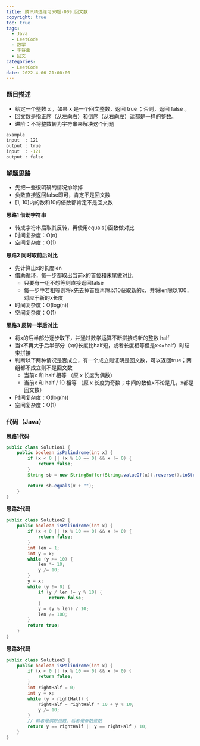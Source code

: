 ```yaml
---
title: 腾讯精选练习50题-009.回文数
copyright: true
toc: true
tags:
  - Java
  - LeetCode
  - 数学
  - 字符串
  - 回文
categories:
  - LeetCode
date: 2022-4-06 21:00:00
---
```



### 题目描述

 * 给定一个整数 x ，如果 x 是一个回文整数，返回 true ；否则，返回 false 。
 * 回文数是指正序（从左向右）和倒序（从右向左）读都是一样的整数。
 * 进阶：不将整数转为字符串来解决这个问题

```bash
example
input  : 121
output : true
input  : -121
output : false
```

<!--more-->

### 解题思路

+ 先把一些很明确的情况排除掉
+ 负数直接返回false即可，肯定不是回文数
+ [1, 10]内的数和10的倍数都肯定不是回文数

**思路1 借助字符串**

+ 转成字符串后取其反转，再使用equals()函数做对比
+ 时间复杂度：O(n)
+ 空间复杂度：O(1)

**思路2 同时取前后对比**

+ 先计算出x的长度len
+ 借助循环，每一步都取出当前x的首位和末尾做对比
    - 只要有一组不想等则直接返回false
    - 每一步中若相等则将x先去掉首位再除以10获取新的x，并将len除以100，对应于新的x长度
+ 时间复杂度：O(log(n))
+ 空间复杂度：O(1)

**思路3 反转一半后对比**

+ 将x的后半部分逐步取下，并通过数学运算不断拼接成新的整数 half
+ 当x不再大于后半部分（x的长度比half短，或者长度相等但是x<=half）时结束拼接
+ 判断以下两种情况是否成立，有一个成立则证明是回文数，可以返回true；两组都不成立则不是回文数
    + 当前x 和 half 相等 （原 x 长度为偶数）
    + 当前x 和 half / 10 相等 （原 x 长度为奇数；中间的数值x不论是几，x都是回文数）
+ 时间复杂度：O(log(n))
+ 空间复杂度：O(1)

### 代码（Java）
**思路1代码**
```java
public class Solution1 {
    public boolean isPalindrome(int x) {
        if (x < 0 || (x % 10 == 0) && x != 0) {
            return false;
        }
        String sb = new StringBuffer(String.valueOf(x)).reverse().toString();

        return sb.equals(x + "");
    }
}
```
**思路2代码**
```java
public class Solution2 {
    public boolean isPalindrome(int x) {
        if (x < 0 || (x % 10 == 0) && x != 0) {
            return false;
        }
        int len = 1;
        int y = x;
        while (y >= 10) {
            len *= 10;
            y /= 10;
        }
        y = x;
        while (y != 0) {
            if (y / len != y % 10) {
                return false;
            }
            y = (y % len) / 10;
            len /= 100;
        }
        return true;
    }
}
```
**思路3代码**
```java
public class Solution3 {
    public boolean isPalindrome(int x) {
        if (x < 0 || (x % 10 == 0) && x != 0) {
            return false;
        }
        int rightHalf = 0;
        int y = x;
        while (y > rightHalf) {
            rightHalf = rightHalf * 10 + y % 10;
            y /= 10;
        }
        // 前者是偶数位数，后者是奇数位数
        return y == rightHalf || y == rightHalf / 10;
    }
}
```